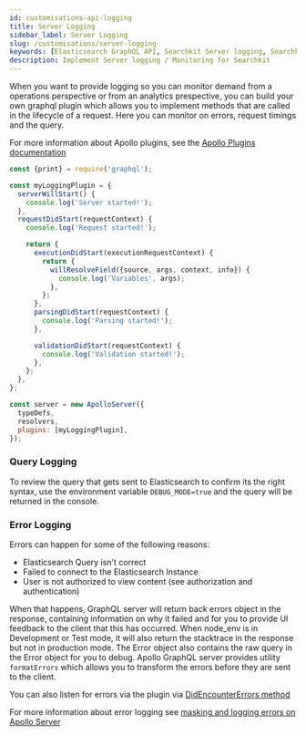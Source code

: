 ```yaml
---
id: customisations-api-logging
title: Server Logging
sidebar_label: Server Logging
slug: /customisations/server-logging
keywords: [Elasticsearch GraphQL API, Searchkit Server logging, Searchkit APM]
description: Implement Server logging / Monitoring for Searchkit
---
```


When you want to provide logging so you can monitor demand from a operations perspective or from an analytics prespective, you can build your own graphql plugin which allows you to implement methods that are called in the lifecycle of a request. Here you can monitor on errors, request timings and the query.

For more information about Apollo plugins, see the [Apollo Plugins documentation](https://www.apollographql.com/docs/apollo-server/integrations/plugins/)

```javascript
const {print} = require('graphql');

const myLoggingPlugin = {
  serverWillStart() {
    console.log('Server started!');
  },
  requestDidStart(requestContext) {
    console.log('Request started!');

    return {
      executionDidStart(executionRequestContext) {
        return {
          willResolveField({source, args, context, info}) {
            console.log('Variables', args);
          },
        };
      },
      parsingDidStart(requestContext) {
        console.log('Parsing started!');
      },

      validationDidStart(requestContext) {
        console.log('Validation started!');
      },
    };
  },
};

const server = new ApolloServer({
  typeDefs,
  resolvers,
  plugins: [myLoggingPlugin],
});
```

### Query Logging

To review the query that gets sent to Elasticsearch to confirm its the right syntax, use the environment variable `DEBUG_MODE=true` and the query will be returned in the console.

### Error Logging

Errors can happen for some of the following reasons:

- Elasticsearch Query isn't correct
- Failed to connect to the Elasticsearch Instance
- User is not authorized to view content (see authorization and authentication)

When that happens, GraphQL server will return back errors object in the response, containing information on why it failed and for you to provide UI feedback to the client that this has occurred. When node_env is in Development or Test mode, it will also return the stacktrace in the response but not in production mode. The Error object also contains the raw query in the Error object for you to debug. Apollo GraphQL server provides utility `formatErrors` which allows you to transform the errors before they are sent to the client.

You can also listen for errors via the plugin via [DidEncounterErrors method](https://www.apollographql.com/docs/apollo-server/integrations/plugins/#didencountererrors)

For more information about error logging see [masking and logging errors on Apollo Server](https://www.apollographql.com/docs/apollo-server/data/errors/#masking-and-logging-errors)
